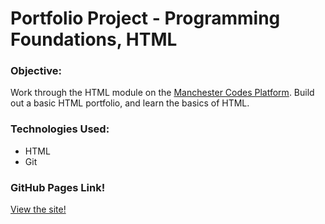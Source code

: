 # Portfolio Project - Programming Foundations, HTML

### Objective:
Work through the HTML module on the [Manchester Codes Platform](https://platform.manchestercodes.com/).
Build out a basic HTML portfolio, and learn the basics of HTML.

### Technologies Used:
* HTML
* Git

### GitHub Pages Link!
[View the site!](https://invertostew.github.io/portfolio/)
